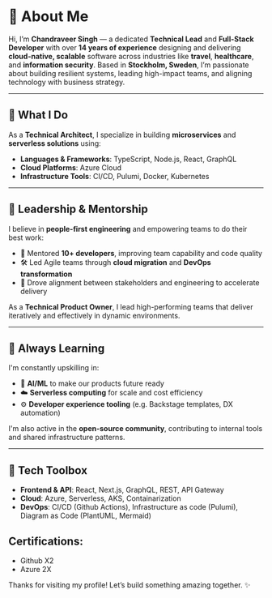 # 👋 About Me

Hi, I’m **Chandraveer Singh** — a dedicated **Technical Lead** and **Full-Stack Developer** with over **14 years of experience** designing and delivering **cloud-native, scalable** software across industries like **travel**, **healthcare**, and **information security**. Based in **Stockholm, Sweden**, I’m passionate about building resilient systems, leading high-impact teams, and aligning technology with business strategy.

---

## 🔧 What I Do

As a **Technical Architect**, I specialize in building **microservices** and **serverless solutions** using:

- **Languages & Frameworks**: TypeScript, Node.js, React, GraphQL  
- **Cloud Platforms**: Azure Cloud
- **Infrastructure Tools**: CI/CD, Pulumi, Docker, Kubernetes  


---

## 🧠 Leadership & Mentorship

I believe in **people-first engineering** and empowering teams to do their best work:

- 👥 Mentored **10+ developers**, improving team capability and code quality  
- 🛠️ Led Agile teams through **cloud migration** and **DevOps transformation**  
- 🤝 Drove alignment between stakeholders and engineering to accelerate delivery

As a **Technical Product Owner**, I lead high-performing teams that deliver iteratively and effectively in dynamic environments.

---

## 🌱 Always Learning

I'm constantly upskilling in:

- 🧠 **AI/ML** to make our products future ready
- ☁️ **Serverless computing** for scale and cost efficiency  
- ⚙️ **Developer experience tooling** (e.g. Backstage templates, DX automation)

I'm also active in the **open-source community**, contributing to internal tools and shared infrastructure patterns.

---

## 🧰 Tech Toolbox

- **Frontend & API**: React, Next.js, GraphQL, REST, API Gateway
- **Cloud**: Azure, Serverless, AKS, Containarization
- **DevOps**: CI/CD (Github Actions), Infrastructure as code (Pulumi), Diagram as Code (PlantUML, Mermaid)


## Certifications:
- Github X2
- Azure 2X

Thanks for visiting my profile! Let’s build something amazing together. ✨
